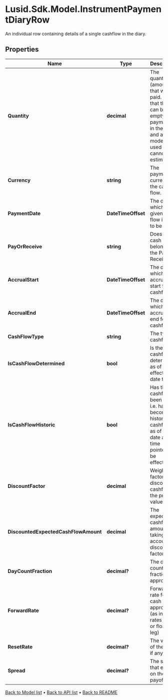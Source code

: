 # Lusid.Sdk.Model.InstrumentPaymentDiaryRow
An individual row containing details of a single cashflow in the diary.

## Properties

Name | Type | Description | Notes
------------ | ------------- | ------------- | -------------
**Quantity** | **decimal** | The quantity (amount) that will be paid. Note that this can be empty if the payment is in the future and a model is used that cannot estimate it. | [optional] 
**Currency** | **string** | The payment currency of the cash flow. | [optional] 
**PaymentDate** | **DateTimeOffset** | The date at which the given cash flow is due to be paid. | [optional] 
**PayOrReceive** | **string** | Does the cash flow belong to the Pay or Receive leg. | [optional] 
**AccrualStart** | **DateTimeOffset** | The date on which accruals start for this cashflow. | [optional] 
**AccrualEnd** | **DateTimeOffset** | The date on which accruals end for this cashflow. | [optional] 
**CashFlowType** | **string** | The type of cashflow. | [optional] 
**IsCashFlowDetermined** | **bool** | Is the cashflow determined as of the effective date time. | [optional] 
**IsCashFlowHistoric** | **bool** | Has the cashflow been paid, i.e. has it become a historic cashflow, as of the date and time pointed to be effectiveAt. | [optional] 
**DiscountFactor** | **decimal** | Weighting factor to discount cashflow to the present value. | [optional] 
**DiscountedExpectedCashFlowAmount** | **decimal** | The expected cashflow amount taking into account the discount factor. | [optional] 
**DayCountFraction** | **decimal?** | The day count fraction, if appropriate. | [optional] 
**ForwardRate** | **decimal?** | Forward rate for cash flow if appropriate. (as in for a rates fixed or floating leg) | [optional] 
**ResetRate** | **decimal?** | The value of the reset, if any. | [optional] 
**Spread** | **decimal?** | The spread that exists on the payoff. | [optional] 

[Back to Model list](../README.md#documentation-for-models) &#8226; [Back to API list](../README.md#documentation-for-api-endpoints) &#8226; [Back to README](../README.md)

